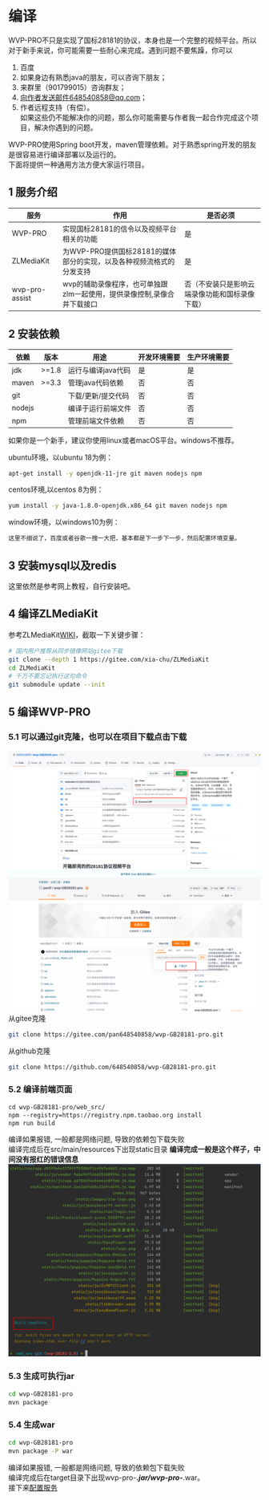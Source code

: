 <!-- 编译 -->
# 编译
WVP-PRO不只是实现了国标28181的协议，本身也是一个完整的视频平台。所以对于新手来说，你可能需要一些耐心来完成。遇到问题不要焦躁，你可以
1. 百度
2. 如果身边有熟悉java的朋友，可以咨询下朋友；
3. 来群里（901799015）咨询群友；
4. 向作者发送邮件648540858@qq.com；
5. 作者远程支持（有偿）。   
   如果这些仍不能解决你的问题，那么你可能需要与作者我一起合作完成这个项目，解决你遇到的问题。


WVP-PRO使用Spring boot开发，maven管理依赖。对于熟悉spring开发的朋友是很容易进行编译部署以及运行的。  
下面将提供一种通用方法方便大家运行项目。
## 1 服务介绍
| 服务             | 作用                                       | 是否必须                    |
|----------------|------------------------------------------|-------------------------|
| WVP-PRO        | 实现国标28181的信令以及视频平台相关的功能                  | 是                       |
| ZLMediaKit     | 为WVP-PRO提供国标28181的媒体部分的实现，以及各种视频流格式的分发支持 | 是                       |
| wvp-pro-assist | wvp的辅助录像程序，也可单独跟zlm一起使用，提供录像控制,录像合并下载接口  | 否（不安装只是影响云端录像功能和国标录像下载） |

## 2 安装依赖
| 依赖     | 版本         | 用途          | 开发环境需要 | 生产环境需要 |
|--------|------------|-------------|--------|--------|
| jdk    | >=1.8      | 运行与编译java代码 | 是      | 是      |  
| maven  | >=3.3      | 管理java代码依赖  | 否      | 否      |
| git    || 下载/更新/提交代码 | 否           | 否      |
| nodejs || 编译于运行前端文件  | 否           | 否      |
| npm    || 管理前端文件依赖   | 否           | 否      |

如果你是一个新手，建议你使用linux或者macOS平台。windows不推荐。

ubuntu环境，以ubuntu 18为例：
``` bash
apt-get install -y openjdk-11-jre git maven nodejs npm
```
centos环境,以centos 8为例：
```bash
yum install -y java-1.8.0-openjdk.x86_64 git maven nodejs npm
```
window环境，以windows10为例：
```bash
这里不细说了，百度或者谷歌一搜一大把，基本都是下一步下一步，然后配置环境变量。
```
## 3 安装mysql以及redis
这里依然是参考网上教程，自行安装吧。

## 4 编译ZLMediaKit
参考ZLMediaKit[WIKI](https://github.com/ZLMediaKit/ZLMediaKit/wiki)，截取一下关键步骤：
```bash
# 国内用户推荐从同步镜像网站gitee下载 
git clone --depth 1 https://gitee.com/xia-chu/ZLMediaKit
cd ZLMediaKit
# 千万不要忘记执行这句命令
git submodule update --init
```
## 5 编译WVP-PRO
### 5.1 可以通过git克隆，也可以在项目下载点击下载
![点击下载](_media/img_1.png)
![点击下载](_media/img_2.png)
从gitee克隆
```bash
git clone https://gitee.com/pan648540858/wvp-GB28181-pro.git
```
从github克隆
```bash
git clone https://github.com/648540858/wvp-GB28181-pro.git
```

### 5.2 编译前端页面
```shell script
cd wvp-GB28181-pro/web_src/
npm --registry=https://registry.npm.taobao.org install
npm run build
```
编译如果报错, 一般都是网络问题, 导致的依赖包下载失败  
编译完成后在src/main/resources下出现static目录
**编译完成一般是这个样子，中间没有报红的错误信息**
![编译成功](_media/img.png)

### 5.3 生成可执行jar
```bash
cd wvp-GB28181-pro
mvn package
```
### 5.4 生成war
```bash
cd wvp-GB28181-pro
mvn package -P war
```
编译如果报错, 一般都是网络问题, 导致的依赖包下载失败  
编译完成后在target目录下出现wvp-pro-***.jar/wvp-pro-***.war。  
接下来[配置服务](./_content/introduction/config.md)

  






